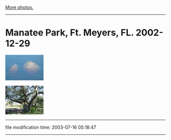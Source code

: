 [More photos.](/p/photos/)

* * *

Manatee Park, Ft. Meyers, FL. 2002-12-29
========================================

[![](/photos/thumb/2002-12-29-manatee01.jpg)](/photos/2002-12-29-manatee01.jpg)

[![](/photos/thumb/2002-12-29-manatee02.jpg)](/photos/2002-12-29-manatee02.jpg)

* * *

file modification time: 2003-07-16 05:18:47

* * *
